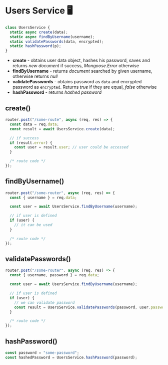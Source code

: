 # Users Service 🖥️

```js
class UsersService {
  static async create(data);
  static async findByUsername(username);
  static validatePasswords(data, encrypted);
  static hashPassword(p);
}
```

- **create** - obtains user data object, hashes his password, saves and returns _new document_ if success, _Mongoose.Error_ otherwise
- **findByUsername** - returns _document_ searched by given username, otherwise returns _null_
- **validatePasswords** - obtains password as `data` and encrypted password as `encrypted`. Returns _true_ if they are equal, _false_ otherwise
- **hashPassword** - returns _hashed password_

## create()

```js
router.post("/some-route", async (req, res) => {
  const data = req.data;
  const result = await UsersService.create(data);

  // if success
  if (result.error) {
    const user = result.user; // user could be accessed
  }

  /* route code */
});
```

## findByUsername()

```js
router.post("/some-router", async (req, res) => {
  const { username } = req.data;

  const user = await UsersService.findByUsername(username);

  // if user is defined
  if (user) {
    // it can be used
  }

  /* route code */
});
```

## validatePasswords()

```js
router.post("/some-router", async (req, res) => {
  const { username, password } = req.data;

  const user = await UsersService.findByUsername(username);

  // if user is defined
  if (user) {
    // we can validate password
    const result = UsersService.validatePasswords(password, user.password);
  }

  /* route code */
});
```

## hashPassword()

```js
const password = "some-password";
const hashedPassword = UsersService.hashPassword(password);
```
